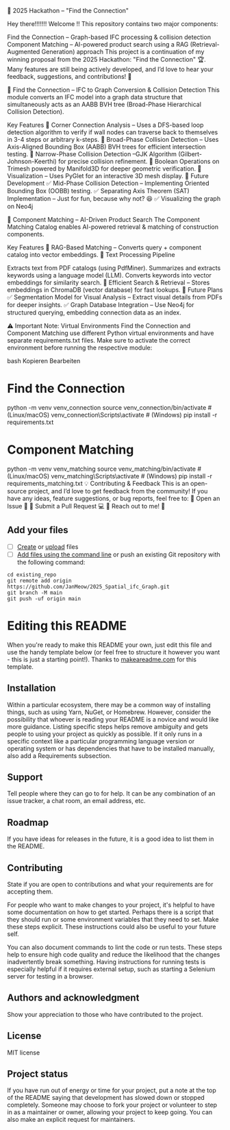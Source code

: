 🚀 2025 Hackathon – "Find the Connection"

Hey there!!!!!!! Welcome !! 
This repository contains two major components:

Find the Connection – Graph-based IFC processing & collision detection
Component Matching – AI-powered product search using a RAG (Retrieval-Augmented Generation) approach
This project is a continuation of my winning proposal from the 2025 Hackathon: "Find the Connection" 🏆.
Many features are still being actively developed, and I’d love to hear your feedback, suggestions, and contributions! 🚀

📌 Find the Connection – IFC to Graph Conversion & Collision Detection
This module converts an IFC model into a graph data structure that simultaneously acts as an AABB BVH tree (Broad-Phase Hierarchical Collision Detection).

Key Features
🔹 Corner Connection Analysis – Uses a DFS-based loop detection algorithm to verify if wall nodes can traverse back to themselves in 3-4 steps or arbitrary k-steps.
🔹 Broad-Phase Collision Detection – Uses Axis-Aligned Bounding Box (AABB) BVH trees for efficient intersection testing.
🔹 Narrow-Phase Collision Detection –GJK Algorithm (Gilbert-Johnson-Keerthi) for precise collision refinement.
🔹 Boolean Operations on Trimesh powered by Manifold3D for deeper geometric verification.
🔹 Visualization – Uses PyGlet for an interactive 3D mesh display.
🚧 Future Development
✅ Mid-Phase Collision Detection – Implementing Oriented Bounding Box (OOBB) testing.
✅ Separating Axis Theorem (SAT) Implementation – Just for fun, because why not? 😆
✅ Visualizing the graph on Neo4j

📌 Component Matching – AI-Driven Product Search
The Component Matching Catalog enables AI-powered retrieval & matching of construction components.

Key Features
🔹 RAG-Based Matching – Converts query + component catalog into vector embeddings.
🔹 Text Processing Pipeline

Extracts text from PDF catalogs (using PdfMiner).
Summarizes and extracts keywords using a language model (LLM).
Converts keywords into vector embeddings for similarity search.
🔹 Efficient Search & Retrieval – Stores embeddings in ChromaDB (vector database) for fast lookups.
🚧 Future Plans
✅ Segmentation Model for Visual Analysis – Extract visual details from PDFs for deeper insights.
✅ Graph Database Integration – Use Neo4j for structured querying, embedding connection data as an index.

⚠️ Important Note: Virtual Environments
Find the Connection and Component Matching use different Python virtual environments and have separate requirements.txt files.
Make sure to activate the correct environment before running the respective module:

bash
Kopieren
Bearbeiten
# Find the Connection
python -m venv venv_connection
source venv_connection/bin/activate  # (Linux/macOS)
venv_connection\Scripts\activate     # (Windows)
pip install -r requirements.txt

# Component Matching
python -m venv venv_matching
source venv_matching/bin/activate  # (Linux/macOS)
venv_matching\Scripts\activate     # (Windows)
pip install -r requirements_matching.txt
💡 Contributing & Feedback
This is an open-source project, and I’d love to get feedback from the community!
If you have any ideas, feature suggestions, or bug reports, feel free to:
🔹 Open an Issue 📌
🔹 Submit a Pull Request 💻
🔹 Reach out to me! 📩

## Add your files

- [ ] [Create](https://docs.gitlab.com/ee/user/project/repository/web_editor.html#create-a-file) or [upload](https://docs.gitlab.com/ee/user/project/repository/web_editor.html#upload-a-file) files
- [ ] [Add files using the command line](https://docs.gitlab.com/ee/gitlab-basics/add-file.html#add-a-file-using-the-command-line) or push an existing Git repository with the following command:

```
cd existing_repo
git remote add origin https://github.com/JanMeow/2025_Spatial_ifc_Graph.git
git branch -M main
git push -uf origin main
```
# Editing this README

When you're ready to make this README your own, just edit this file and use the handy template below (or feel free to structure it however you want - this is just a starting point!). Thanks to [makeareadme.com](https://www.makeareadme.com/) for this template.



## Installation
Within a particular ecosystem, there may be a common way of installing things, such as using Yarn, NuGet, or Homebrew. However, consider the possibility that whoever is reading your README is a novice and would like more guidance. Listing specific steps helps remove ambiguity and gets people to using your project as quickly as possible. If it only runs in a specific context like a particular programming language version or operating system or has dependencies that have to be installed manually, also add a Requirements subsection.


## Support
Tell people where they can go to for help. It can be any combination of an issue tracker, a chat room, an email address, etc.

## Roadmap
If you have ideas for releases in the future, it is a good idea to list them in the README.

## Contributing
State if you are open to contributions and what your requirements are for accepting them.

For people who want to make changes to your project, it's helpful to have some documentation on how to get started. Perhaps there is a script that they should run or some environment variables that they need to set. Make these steps explicit. These instructions could also be useful to your future self.

You can also document commands to lint the code or run tests. These steps help to ensure high code quality and reduce the likelihood that the changes inadvertently break something. Having instructions for running tests is especially helpful if it requires external setup, such as starting a Selenium server for testing in a browser.

## Authors and acknowledgment
Show your appreciation to those who have contributed to the project.

## License
MIT license
## Project status
If you have run out of energy or time for your project, put a note at the top of the README saying that development has slowed down or stopped completely. Someone may choose to fork your project or volunteer to step in as a maintainer or owner, allowing your project to keep going. You can also make an explicit request for maintainers.
